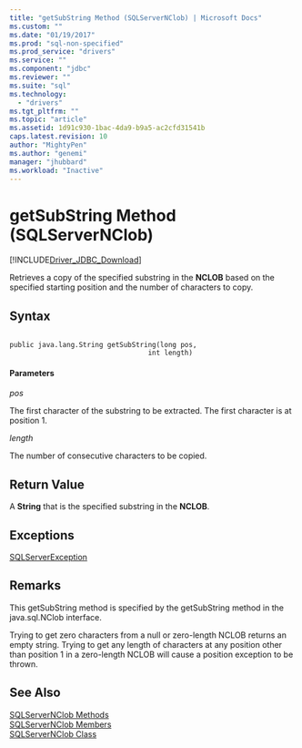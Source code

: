 ```yaml
---
title: "getSubString Method (SQLServerNClob) | Microsoft Docs"
ms.custom: ""
ms.date: "01/19/2017"
ms.prod: "sql-non-specified"
ms.prod_service: "drivers"
ms.service: ""
ms.component: "jdbc"
ms.reviewer: ""
ms.suite: "sql"
ms.technology: 
  - "drivers"
ms.tgt_pltfrm: ""
ms.topic: "article"
ms.assetid: 1d91c930-1bac-4da9-b9a5-ac2cfd31541b
caps.latest.revision: 10
author: "MightyPen"
ms.author: "genemi"
manager: "jhubbard"
ms.workload: "Inactive"
---
```

# getSubString Method (SQLServerNClob)
[!INCLUDE[Driver_JDBC_Download](../../../includes/driver_jdbc_download.md)]

  Retrieves a copy of the specified substring in the **NCLOB** based on the specified starting position and the number of characters to copy.  
  
## Syntax  
  
```  
  
public java.lang.String getSubString(long pos,  
                                  int length)  
```  
  
#### Parameters  
 *pos*  
  
 The first character of the substring to be extracted. The first character is at position 1.  
  
 *length*  
  
 The number of consecutive characters to be copied.  
  
## Return Value  
 A **String** that is the specified substring in the **NCLOB**.  
  
## Exceptions  
 [SQLServerException](../../../connect/jdbc/reference/sqlserverexception-class.md)  
  
## Remarks  
 This getSubString method is specified by the getSubString method in the java.sql.NClob interface.  
  
 Trying to get zero characters from a null or zero-length NCLOB returns an empty string. Trying to get any length of characters at any position other than position 1 in a zero-length NCLOB will cause a position exception to be thrown.  
  
## See Also  
 [SQLServerNClob Methods](../../../connect/jdbc/reference/sqlservernclob-methods.md)   
 [SQLServerNClob Members](../../../connect/jdbc/reference/sqlservernclob-members.md)   
 [SQLServerNClob Class](../../../connect/jdbc/reference/sqlservernclob-class.md)  
  
  
